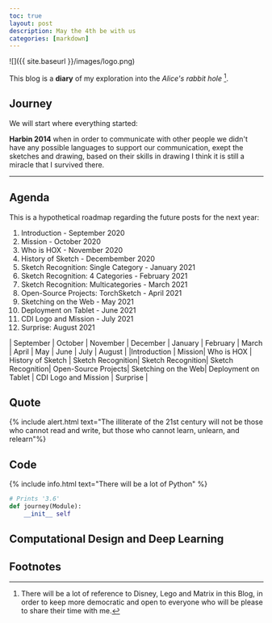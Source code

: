 ```yaml
---
toc: true
layout: post
description: May the 4th be with us
categories: [markdown]
---
```


![]({{ site.baseurl }}/images/logo.png)

This blog is a **diary** of my exploration into the *Alice's rabbit hole*  [^1].

## Journey
We will start where everything started: 

**Harbin 2014**
when in order to communicate with other people we didn't have any possible languages to support our communication, exept the sketches and drawing, based on their skills in drawing I think it is still a miracle that I survived there. 

---

## Agenda
This is a hypothetical roadmap regarding the future posts for the next year:

1. Introduction - September 2020
2. Mission - October 2020
3. Who is HOX - November 2020
4. History of Sketch - Decembember 2020
5. Sketch Recognition: Single Category - January 2021
6. Sketch Recognition: 4 Categories - February 2021
7. Sketch Recognition: Multicategories - March 2021 
8. Open-Source Projects: TorchSketch - April 2021
9. Sketching on the Web - May 2021
10. Deployment on Tablet - June 2021
11. CDI Logo and Mission - July 2021
12. Surprise: August 2021

| September | October | November | December | January | February | March | April | May | June | July | August | 
|Introduction | Mission| Who is HOX | History of Sketch | Sketch Recognition| Sketch Recognition| Sketch Recognition| Open-Source Projects| Sketching on the Web| Deployment on Tablet | CDI Logo and Mission | Surprise |

## Quote 
{% include alert.html text="The illiterate of the 21st century will not be those who cannot read and write, but those who cannot learn, unlearn, and relearn"%}

## Code
{% include info.html text="There will be a lot of Python" %}

```python
# Prints '3.6'
def journey(Module):
    __init__ self
```

## Computational Design and Deep Learning 


## Footnotes
[^1]: There will be a lot of reference to Disney, Lego and Matrix in this Blog, in order to keep more democratic and open to everyone who will be please to share their time with me.


